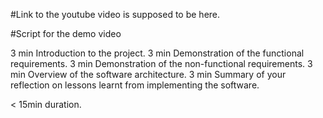 #Link to the youtube video is supposed to be here.




#Script for the demo video

3 min Introduction to the project.
3 min Demonstration of the functional requirements.
3 min Demonstration of the non-functional requirements.
3 min Overview of the software architecture.
3 min Summary of your reflection on lessons learnt from implementing the software.
 
 < 15min duration.


